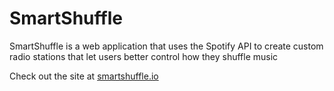 # SmartShuffle
SmartShuffle is a web application that uses the Spotify API to create custom radio stations that let users better control how they shuffle music

Check out the site at [smartshuffle.io](https://smartshuffle.io)